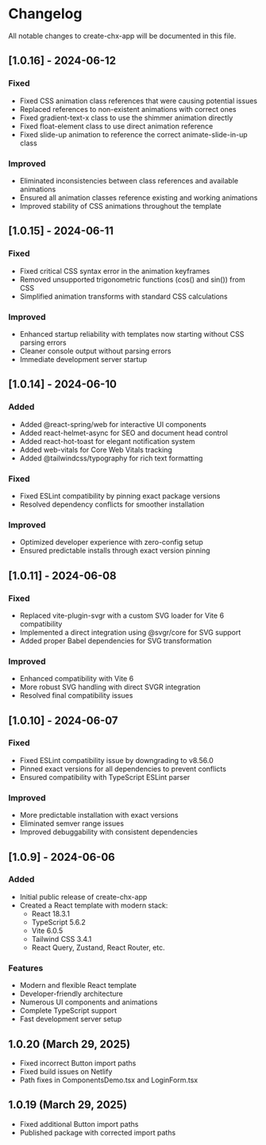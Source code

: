 # Changelog

All notable changes to create-chx-app will be documented in this file.

## [1.0.16] - 2024-06-12

### Fixed

- Fixed CSS animation class references that were causing potential issues
- Replaced references to non-existent animations with correct ones
- Fixed gradient-text-x class to use the shimmer animation directly
- Fixed float-element class to use direct animation reference
- Fixed slide-up animation to reference the correct animate-slide-in-up class

### Improved

- Eliminated inconsistencies between class references and available animations
- Ensured all animation classes reference existing and working animations
- Improved stability of CSS animations throughout the template

## [1.0.15] - 2024-06-11

### Fixed

- Fixed critical CSS syntax error in the animation keyframes
- Removed unsupported trigonometric functions (cos() and sin()) from CSS
- Simplified animation transforms with standard CSS calculations

### Improved

- Enhanced startup reliability with templates now starting without CSS parsing errors
- Cleaner console output without parsing errors
- Immediate development server startup

## [1.0.14] - 2024-06-10

### Added

- Added @react-spring/web for interactive UI components
- Added react-helmet-async for SEO and document head control
- Added react-hot-toast for elegant notification system
- Added web-vitals for Core Web Vitals tracking
- Added @tailwindcss/typography for rich text formatting

### Fixed

- Fixed ESLint compatibility by pinning exact package versions
- Resolved dependency conflicts for smoother installation

### Improved

- Optimized developer experience with zero-config setup
- Ensured predictable installs through exact version pinning

## [1.0.11] - 2024-06-08

### Fixed

- Replaced vite-plugin-svgr with a custom SVG loader for Vite 6 compatibility
- Implemented a direct integration using @svgr/core for SVG support
- Added proper Babel dependencies for SVG transformation

### Improved

- Enhanced compatibility with Vite 6
- More robust SVG handling with direct SVGR integration
- Resolved final compatibility issues

## [1.0.10] - 2024-06-07

### Fixed

- Fixed ESLint compatibility issue by downgrading to v8.56.0
- Pinned exact versions for all dependencies to prevent conflicts
- Ensured compatibility with TypeScript ESLint parser

### Improved

- More predictable installation with exact versions
- Eliminated semver range issues
- Improved debuggability with consistent dependencies

## [1.0.9] - 2024-06-06

### Added

- Initial public release of create-chx-app
- Created a React template with modern stack:
  - React 18.3.1
  - TypeScript 5.6.2
  - Vite 6.0.5
  - Tailwind CSS 3.4.1
  - React Query, Zustand, React Router, etc.

### Features

- Modern and flexible React template
- Developer-friendly architecture
- Numerous UI components and animations
- Complete TypeScript support
- Fast development server setup

## 1.0.20 (March 29, 2025)

- Fixed incorrect Button import paths
- Fixed build issues on Netlify
- Path fixes in ComponentsDemo.tsx and LoginForm.tsx

## 1.0.19 (March 29, 2025)

- Fixed additional Button import paths
- Published package with corrected import paths
